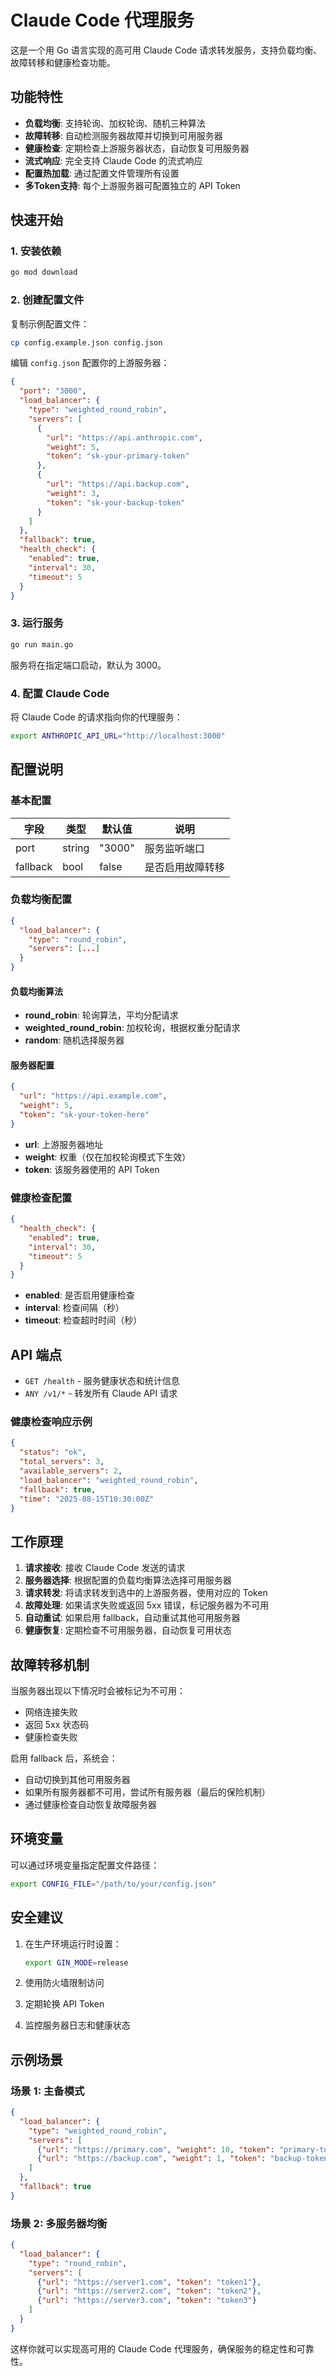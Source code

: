 # Claude Code 代理服务

这是一个用 Go 语言实现的高可用 Claude Code 请求转发服务，支持负载均衡、故障转移和健康检查功能。

## 功能特性

- **负载均衡**: 支持轮询、加权轮询、随机三种算法
- **故障转移**: 自动检测服务器故障并切换到可用服务器
- **健康检查**: 定期检查上游服务器状态，自动恢复可用服务器
- **流式响应**: 完全支持 Claude Code 的流式响应
- **配置热加载**: 通过配置文件管理所有设置
- **多Token支持**: 每个上游服务器可配置独立的 API Token

## 快速开始

### 1. 安装依赖

```bash
go mod download
```

### 2. 创建配置文件

复制示例配置文件：

```bash
cp config.example.json config.json
```

编辑 `config.json` 配置你的上游服务器：

```json
{
  "port": "3000",
  "load_balancer": {
    "type": "weighted_round_robin",
    "servers": [
      {
        "url": "https://api.anthropic.com",
        "weight": 5,
        "token": "sk-your-primary-token"
      },
      {
        "url": "https://api.backup.com",
        "weight": 3,
        "token": "sk-your-backup-token"
      }
    ]
  },
  "fallback": true,
  "health_check": {
    "enabled": true,
    "interval": 30,
    "timeout": 5
  }
}
```

### 3. 运行服务

```bash
go run main.go
```

服务将在指定端口启动，默认为 3000。

### 4. 配置 Claude Code

将 Claude Code 的请求指向你的代理服务：

```bash
export ANTHROPIC_API_URL="http://localhost:3000"
```

## 配置说明

### 基本配置

| 字段 | 类型 | 默认值 | 说明 |
|------|------|--------|------|
| port | string | "3000" | 服务监听端口 |
| fallback | bool | false | 是否启用故障转移 |

### 负载均衡配置

```json
{
  "load_balancer": {
    "type": "round_robin",
    "servers": [...]
  }
}
```

#### 负载均衡算法

- **round_robin**: 轮询算法，平均分配请求
- **weighted_round_robin**: 加权轮询，根据权重分配请求
- **random**: 随机选择服务器

#### 服务器配置

```json
{
  "url": "https://api.example.com",
  "weight": 5,
  "token": "sk-your-token-here"
}
```

- **url**: 上游服务器地址
- **weight**: 权重（仅在加权轮询模式下生效）
- **token**: 该服务器使用的 API Token

### 健康检查配置

```json
{
  "health_check": {
    "enabled": true,
    "interval": 30,
    "timeout": 5
  }
}
```

- **enabled**: 是否启用健康检查
- **interval**: 检查间隔（秒）
- **timeout**: 检查超时时间（秒）

## API 端点

- `GET /health` - 服务健康状态和统计信息
- `ANY /v1/*` - 转发所有 Claude API 请求

### 健康检查响应示例

```json
{
  "status": "ok",
  "total_servers": 3,
  "available_servers": 2,
  "load_balancer": "weighted_round_robin",
  "fallback": true,
  "time": "2025-08-15T10:30:00Z"
}
```

## 工作原理

1. **请求接收**: 接收 Claude Code 发送的请求
2. **服务器选择**: 根据配置的负载均衡算法选择可用服务器
3. **请求转发**: 将请求转发到选中的上游服务器，使用对应的 Token
4. **故障处理**: 如果请求失败或返回 5xx 错误，标记服务器为不可用
5. **自动重试**: 如果启用 fallback，自动重试其他可用服务器
6. **健康恢复**: 定期检查不可用服务器，自动恢复可用状态

## 故障转移机制

当服务器出现以下情况时会被标记为不可用：
- 网络连接失败
- 返回 5xx 状态码
- 健康检查失败

启用 fallback 后，系统会：
- 自动切换到其他可用服务器
- 如果所有服务器都不可用，尝试所有服务器（最后的保险机制）
- 通过健康检查自动恢复故障服务器

## 环境变量

可以通过环境变量指定配置文件路径：

```bash
export CONFIG_FILE="/path/to/your/config.json"
```

## 安全建议

1. 在生产环境运行时设置：
   ```bash
   export GIN_MODE=release
   ```

2. 使用防火墙限制访问
3. 定期轮换 API Token
4. 监控服务器日志和健康状态

## 示例场景

### 场景 1: 主备模式
```json
{
  "load_balancer": {
    "type": "weighted_round_robin",
    "servers": [
      {"url": "https://primary.com", "weight": 10, "token": "primary-token"},
      {"url": "https://backup.com", "weight": 1, "token": "backup-token"}
    ]
  },
  "fallback": true
}
```

### 场景 2: 多服务器均衡
```json
{
  "load_balancer": {
    "type": "round_robin",
    "servers": [
      {"url": "https://server1.com", "token": "token1"},
      {"url": "https://server2.com", "token": "token2"},
      {"url": "https://server3.com", "token": "token3"}
    ]
  }
}
```

这样你就可以实现高可用的 Claude Code 代理服务，确保服务的稳定性和可靠性。